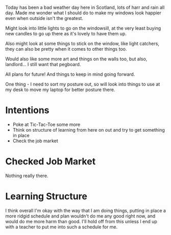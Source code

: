 Today has been a bad weather day here in Scotland, lots of harr and rain all day. Made me wonder what I should do to make my windows look happier even when outside isn't the greatest.

Might look into little lights to go on the windowsill, at the very least buying new candles to go up there as it's lovely to have them up.

Also might look at some things to stick on the window, like light catchers, they can also be pretty when it comes to other things too.

Would also like some more art and things on the walls too, but also, landlord... I still want that pegboard.

All plans for future! And things to keep in mind going forward.

One thing - I need to sort my posture out, so will look into things to use at my desk to move my laptop for better posture there.

# Intentions
- Poke at Tic-Tac-Toe some more
- Think on structure of learning from here on out and try to get something in place
- Check the job market

# Checked Job Market
Nothing really there.

# Learning Structure
I think overall I'm okay with the way that I am doing things, putting in place a more ridgid schedule and plan wouldn't do me any good right now, and would do me more harm than good. I'll hold off from this unless I end up with a teacher to put me into such a schedule for me.